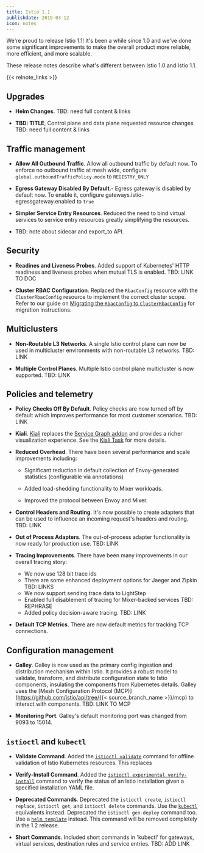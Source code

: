 ```yaml
---
title: Istio 1.1
publishdate: 2019-03-12
icon: notes
---
```


We're proud to release Istio 1.1! It's been a while since 1.0 and we've done some significant improvements to make
the overall product more reliable, more efficient, and more scalable.

These release notes describe what's different between Istio 1.0 and Istio 1.1.

{{< relnote_links >}}

## Upgrades

- **Helm Changes**. 
TBD: need full content & links

- **TBD: TITLE**, Control plane and data plane requested resource changes
TBD: need full content & links

## Traffic management

- **Allow All Outbound Traffic**. Allow all outbound traffic by default now.   To enforce no outbound traffic at mesh wide, configure ```global.outboundTrafficPolicy.mode``` to ```REGISTRY_ONLY```

- **Egress Gateway Disabled By Default**.- Egress gateway is disabled by default now.  To enable it, configure gateways.istio-egressgateway.enabled to ```true```

- **Simpler Service Entry Resources**. Reduced the need to bind virtual services to service entry resources greatly simplifying the resources.

- TBD: note about sidecar and export_to API.

## Security

- **Readines and Liveness Probes**. Added support of Kubernetes' HTTP readiness and liveness probes when mutual TLS is enabled.
TBD: LINK TO DOC

- **Cluster RBAC Configuration**.  Replaced the `RbacConfig` resource with the `ClusterRbacConfig` resource to implement the correct cluster scope.
Refer to our guide on [Migrating the `RbacConfig` to `ClusterRbacConfig`](/docs/setup/kubernetes/upgrading-istio#migrating-the-rbacconfig-to-clusterrbacconfig)
for migration instructions.

## Multiclusters

- **Non-Routable L3 Networks**. A single Istio control plane can now be used in multicluster environments with non-routable
L3 networks.
TBD: LINK

- **Multiple Control Planes**. Multiple Istio control plane multicluster is now supported.
TBD: LINK

## Policies and telemetry

- **Policy Checks Off By Default**. Policy checks are now turned off by default which improves performance for most customer scenarios.
TBD: LINK

- **Kiali**. [Kiali](https://www.kiali.io) replaces the [Service Graph addon](https://github.com/istio/istio/issues/9066) and provides
a richer visualization experience. See the [Kiali Task](/docs/tasks/telemetry/kiali/) for more details.

- **Reduced Overhead**. There have been several performance and scale improvements including:

    - Significant reduction in default collection of Envoy-generated statistics (configurable via annotations)

    - Added load-shedding functionality to Mixer workloads.

    - Improved the protocol between Envoy and Mixer.

- **Control Headers and Routing**. It's now possible to create adapters that can be used to influence
an incoming request's headers and routing. TBD: LINK

- **Out of Process Adapters**. The out-of-process adapter functionality is now ready for production
use. TBD: LINK
 
- **Tracing Improvements**. There have been many improvements in our overall tracing story:

    - We now use 128 bit trace ids
    - There are some enhanced deployment options for Jaeger and Zipkin TBD: LINKS
    - We now support sending trace data to LightStep
    - Enabled full disablement of tracing for Mixer-backed services TBD: REPHRASE
    - Added policy decision-aware tracing. TBD: LINK

- **Default TCP Metrics**. There are now default metrics for tracking TCP connections.

## Configuration management

- **Galley**. Galley is now used as the primary config ingestion and distribution mechanism within Istio. It provides
a robust model to validate, transform, and distribute configuration state to Istio components, insulating the components
from Kubernetes details. Galley uses the [Mesh Configuration Protocol (MCP)](https://github.com/istio/api/tree/{{< source_branch_name >}}/mcp) to interact with components. TBD: LINK TO MCP

- **Monitoring Port**. Galley's default monitoring port was changed from 9093 to 15014.

## `istioctl` and `kubectl`

- **Validate Command**. Added the [`istioctl validate`](/docs/reference/commands/istioctl/#istioctl-validate) command for offline validation of Istio Kubernetes resources. This replaces

- **Verify-Install Command**. Added the [`istioctl experimental verify-install`](/docs/reference/commands/istioctl/#istioctl-experimental-verify-install) command to verify the status of an 
Istio installation given a specified installation YAML file.

- **Deprecated Commands**. Deprecated the `istioctl create`, `istioctl replace`, `istioctl get`, and `istioctl delete` commands. Use the [`kubectl`](https://kubernetes.io/docs/tasks/tools/install-kubectl) equivalents instead.
Deprecated the `istioctl gen-deploy` command too. Use a [`helm template`](/docs/setup/kubernetes/install/helm/#option-1-install-with-helm-via-helm-template) instead.
This command will be removed completely in the 1.2 release.

- **Short Commands**. Included short commands in 'kubectl' for gateways, virtual services, destination rules and service entries. TBD: ADD LINK
